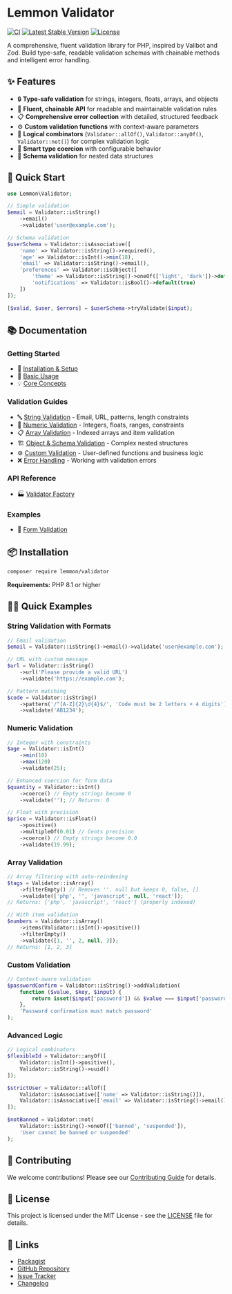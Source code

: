 # Lemmon Validator

[![CI](https://github.com/lemmon/validator-php/actions/workflows/ci.yml/badge.svg)](https://github.com/lemmon/validator-php/actions/workflows/ci.yml)
[![Latest Stable Version](https://img.shields.io/packagist/v/lemmon/validator.svg)](https://packagist.org/packages/lemmon/validator)
[![License](https://img.shields.io/badge/license-MIT-blue.svg)](LICENSE)

A comprehensive, fluent validation library for PHP, inspired by Valibot and Zod. Build type-safe, readable validation schemas with chainable methods and intelligent error handling.

## ✨ Features

- 🔒 **Type-safe validation** for strings, integers, floats, arrays, and objects
- 🔗 **Fluent, chainable API** for readable and maintainable validation rules
- 📋 **Comprehensive error collection** with detailed, structured feedback
- ⚙️ **Custom validation functions** with context-aware parameters
- 🧩 **Logical combinators** (`Validator::allOf()`, `Validator::anyOf()`, `Validator::not()`) for complex validation logic
- 🔄 **Smart type coercion** with configurable behavior
- 🎯 **Schema validation** for nested data structures

## 🚀 Quick Start

```php
use Lemmon\Validator;

// Simple validation
$email = Validator::isString()
    ->email()
    ->validate('user@example.com');

// Schema validation
$userSchema = Validator::isAssociative([
    'name' => Validator::isString()->required(),
    'age' => Validator::isInt()->min(18),
    'email' => Validator::isString()->email(),
    'preferences' => Validator::isObject([
        'theme' => Validator::isString()->oneOf(['light', 'dark'])->default('light'),
        'notifications' => Validator::isBool()->default(true)
    ])
]);

[$valid, $user, $errors] = $userSchema->tryValidate($input);
```

## 📚 Documentation

### Getting Started
- 📖 [Installation & Setup](docs/getting-started/installation.md)
- 🎯 [Basic Usage](docs/getting-started/basic-usage.md)
- 💡 [Core Concepts](docs/getting-started/core-concepts.md)

### Validation Guides
- 🔤 [String Validation](docs/guides/string-validation.md) - Email, URL, patterns, length constraints
- 🔢 [Numeric Validation](docs/guides/numeric-validation.md) - Integers, floats, ranges, constraints
- 📋 [Array Validation](docs/guides/array-validation.md) - Indexed arrays and item validation
- 🏗️ [Object & Schema Validation](docs/guides/object-validation.md) - Complex nested structures
- ⚙️ [Custom Validation](docs/guides/custom-validation.md) - User-defined functions and business logic
- ❌ [Error Handling](docs/guides/error-handling.md) - Working with validation errors

### API Reference
- 🏭 [Validator Factory](docs/api-reference/validator-factory.md)

### Examples
- 📝 [Form Validation](docs/examples/form-validation.md)

## 📦 Installation

```bash
composer require lemmon/validator
```

**Requirements:** PHP 8.1 or higher

## 🏃‍♂️ Quick Examples

### String Validation with Formats
```php
// Email validation
$email = Validator::isString()->email()->validate('user@example.com');

// URL with custom message
$url = Validator::isString()
    ->url('Please provide a valid URL')
    ->validate('https://example.com');

// Pattern matching
$code = Validator::isString()
    ->pattern('/^[A-Z]{2}\d{4}$/', 'Code must be 2 letters + 4 digits')
    ->validate('AB1234');
```

### Numeric Validation
```php
// Integer with constraints
$age = Validator::isInt()
    ->min(18)
    ->max(120)
    ->validate(25);

// Enhanced coercion for form data
$quantity = Validator::isInt()
    ->coerce() // Empty strings become 0
    ->validate(''); // Returns: 0

// Float with precision
$price = Validator::isFloat()
    ->positive()
    ->multipleOf(0.01) // Cents precision
    ->coerce() // Empty strings become 0.0
    ->validate(19.99);
```

### Array Validation
```php
// Array filtering with auto-reindexing
$tags = Validator::isArray()
    ->filterEmpty() // Removes '', null but keeps 0, false, []
    ->validate(['php', '', 'javascript', null, 'react']);
// Returns: ['php', 'javascript', 'react'] (properly indexed)

// With item validation
$numbers = Validator::isArray()
    ->items(Validator::isInt()->positive())
    ->filterEmpty()
    ->validate([1, '', 2, null, 3]);
// Returns: [1, 2, 3]
```

### Custom Validation
```php
// Context-aware validation
$passwordConfirm = Validator::isString()->addValidation(
    function ($value, $key, $input) {
        return isset($input['password']) && $value === $input['password'];
    },
    'Password confirmation must match password'
);
```

### Advanced Logic
```php
// Logical combinators
$flexibleId = Validator::anyOf([
    Validator::isInt()->positive(),
    Validator::isString()->uuid()
]);

$strictUser = Validator::allOf([
    Validator::isAssociative(['name' => Validator::isString()]),
    Validator::isAssociative(['email' => Validator::isString()->email()])
]);

$notBanned = Validator::not(
    Validator::isString()->oneOf(['banned', 'suspended']),
    'User cannot be banned or suspended'
);
```

## 🤝 Contributing

We welcome contributions! Please see our [Contributing Guide](CONTRIBUTING.md) for details.

## 📄 License

This project is licensed under the MIT License - see the [LICENSE](LICENSE) file for details.

## 🔗 Links

- [Packagist](https://packagist.org/packages/lemmon/validator)
- [GitHub Repository](https://github.com/lemmon/validator-php)
- [Issue Tracker](https://github.com/lemmon/validator-php/issues)
- [Changelog](CHANGELOG.md)
